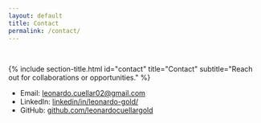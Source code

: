 ```yaml
---
layout: default
title: Contact
permalink: /contact/
---
```

<br>

{% include section-title.html id="contact" title="Contact" subtitle="Reach out for collaborations or opportunities." %}

- Email: leonardo.cuellar02@gmail.com
- LinkedIn: <a href="https://www.linkedin.com/in/leonardo-gold/" target="_blank">linkedin/in/leonardo-gold/</a>
- GitHub: <a href="https://github.com/leonardocuellargold" target="_blank">github.com/leonardocuellargold</a>
